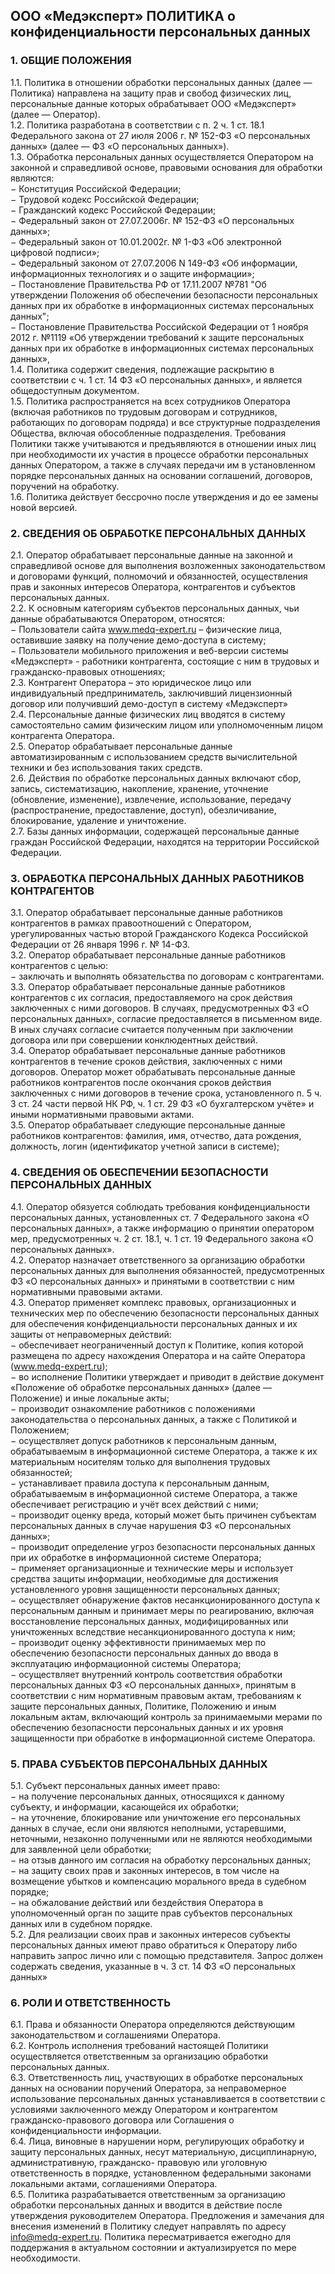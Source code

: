 ООО «Медэксперт» ПОЛИТИКА о конфиденциальности персональных данных
----------------

### 1. ОБЩИЕ ПОЛОЖЕНИЯ
1.1. Политика в отношении обработки персональных данных (далее — Политика) направлена на защиту прав и свобод физических лиц, персональные данные которых обрабатывает ООО «Медэксперт» (далее — Оператор).  
1.2. Политика разработана в соответствии с п. 2 ч. 1 ст. 18.1 Федерального закона от 27 июля 2006 г. № 152-ФЗ «О персональных данных» (далее — ФЗ «О персональных данных»).  
1.3. Обработка персональных данных осуществляется Оператором на законной и справедливой основе, правовыми основания для обработки являются:  
− Конституция Российской Федерации;  
− Трудовой кодекс Российской Федерации;  
− Гражданский кодекс Российской Федерации;  
− Федеральный закон от 27.07.2006г. № 152-ФЗ «О персональных данных»;  
− Федеральный закон от 10.01.2002г. № 1-ФЗ «Об электронной цифровой подписи»;  
− Федеральный законом от 27.07.2006 N 149-ФЗ «Об информации, информационных технологиях и о защите информации»;  
− Постановление Правительства РФ от 17.11.2007 №781 "Об утверждении Положения об обеспечении безопасности персональных данных при их обработке в информационных системах персональных данных";  
− Постановление Правительства Российской Федерации от 1 ноября 2012 г. №1119 «Об утверждении требований к защите персональных данных при их обработке в информационных системах персональных данных»,  
1.4. Политика содержит сведения, подлежащие раскрытию в соответствии с ч. 1 ст. 14 ФЗ «О персональных данных», и является общедоступным документом.  
1.5. Политика распространяется на всех сотрудников Оператора (включая работников по трудовым договорам и сотрудников, работающих по договорам подряда) и все структурные подразделения Общества, включая обособленные подразделения. Требования Политики также учитываются и предъявляются в отношении иных лиц при необходимости их участия в процессе обработки персональных данных Оператором, а также в случаях передачи им в установленном порядке персональных данных на основании соглашений, договоров, поручений на обработку.  
1.6. Политика действует бессрочно после утверждения и до ее замены новой версией.  

### 2. СВЕДЕНИЯ ОБ ОБРАБОТКЕ ПЕРСОНАЛЬНЫХ ДАННЫХ
2.1. Оператор обрабатывает персональные данные на законной и справедливой основе для выполнения возложенных законодательством и договорами функций, полномочий и обязанностей, осуществления прав и законных интересов Оператора, контрагентов и субъектов персональных данных.  
2.2. К основным категориям субъектов персональных данных, чьи данные обрабатываются Оператором, относятся:  
− Пользователи сайта www.medq-expert.ru – физические лица, оставившие заявку на получение демо-доступа в систему;  
− Пользователи мобильного приложения и веб-версии системы «Медэксперт» - работники контрагента, состоящие с ним в трудовых и гражданско-правовых отношениях;  
2.3. Контрагент Оператора – это юридическое лицо или индивидуальный предприниматель, заключивший лицензионный договор или получивший демо-доступ в систему «Медэксперт»  
2.4. Персональные данные физических лиц вводятся в систему самостоятельно самим физическим лицом или уполномоченным лицом контрагента Оператора.  
2.5. Оператор обрабатывает персональные данные автоматизированным с использованием средств вычислительной техники и без использования таких средств.  
2.6. Действия по обработке персональных данных включают сбор, запись, систематизацию, накопление, хранение, уточнение (обновление, изменение), извлечение, использование, передачу (распространение, предоставление, доступ), обезличивание, блокирование, удаление и уничтожение.  
2.7. Базы данных информации, содержащей персональные данные граждан Российской Федерации, находятся на территории Российской Федерации.  

### 3. ОБРАБОТКА ПЕРСОНАЛЬНЫХ ДАННЫХ РАБОТНИКОВ КОНТРАГЕНТОВ
3.1. Оператор обрабатывает персональные данные работников контрагентов в рамках правоотношений с Оператором, урегулированных частью второй Гражданского Кодекса Российской Федерации от 26 января 1996 г. № 14-ФЗ.  
3.2. Оператор обрабатывает персональные данные работников контрагентов с целью:  
− заключать и выполнять обязательства по договорам с контрагентами.  
3.3. Оператор обрабатывает персональные данные работников контрагентов с их согласия, предоставляемого на срок действия заключенных с ними договоров. В случаях, предусмотренных ФЗ «О персональных данных», согласие предоставляется в письменном виде. В иных случаях согласие считается полученным при заключении договора или при совершении конклюдентных действий.  
3.4. Оператор обрабатывает персональные данные работников контрагентов в течение сроков действия, заключенных с ними договоров. Оператор может обрабатывать персональные данные работников контрагентов после окончания сроков действия заключенных с ними договоров в течение срока, установленного п. 5 ч. 3 ст. 24 части первой НК РФ, ч. 1 ст. 29 ФЗ «О бухгалтерском учёте» и иными нормативными правовыми актами.  
3.5. Оператор обрабатывает следующие персональные данные работников контрагентов: фамилия, имя, отчество, дата рождения, должность, логин (идентификатор учетной записи в системе);  

### 4. СВЕДЕНИЯ ОБ ОБЕСПЕЧЕНИИ БЕЗОПАСНОСТИ ПЕРСОНАЛЬНЫХ ДАННЫХ
4.1. Оператор обязуется соблюдать требования конфиденциальности персональных данных, установленных ст. 7 Федерального закона «О персональных данных», а также информацию о принятии оператором мер, предусмотренных ч. 2 ст. 18.1, ч. 1 ст. 19 Федерального закона «О персональных данных».  
4.2. Оператор назначает ответственного за организацию обработки персональных данных для выполнения обязанностей, предусмотренных ФЗ «О персональных данных» и принятыми в соответствии с ним нормативными правовыми актами.  
4.3. Оператор применяет комплекс правовых, организационных и технических мер по обеспечению безопасности персональных данных для обеспечения конфиденциальности персональных данных и их защиты от неправомерных действий:  
− обеспечивает неограниченный доступ к Политике, копия которой размещена по адресу нахождения Оператора и на сайте Оператора (www.medq-expert.ru);  
− во исполнение Политики утверждает и приводит в действие документ «Положение об обработке персональных данных» (далее — Положение) и иные локальные акты;  
− производит ознакомление работников с положениями законодательства о персональных данных, а также с Политикой и Положением;  
− осуществляет допуск работников к персональным данным, обрабатываемым в информационной системе Оператора, а также к их материальным носителям только для выполнения трудовых обязанностей;  
− устанавливает правила доступа к персональным данным, обрабатываемым в информационной системе Оператора, а также обеспечивает регистрацию и учёт всех действий с ними;  
− производит оценку вреда, который может быть причинен субъектам персональных данных в случае нарушения ФЗ «О персональных данных»;  
− производит определение угроз безопасности персональных данных при их обработке в информационной системе Оператора;  
− применяет организационные и технические меры и использует средства защиты информации, необходимые для достижения установленного уровня защищенности персональных данных;  
− осуществляет обнаружение фактов несанкционированного доступа к персональным данным и принимает меры по реагированию, включая восстановление персональных данных, модифицированных или уничтоженных вследствие несанкционированного доступа к ним;  
− производит оценку эффективности принимаемых мер по обеспечению безопасности персональных данных до ввода в эксплуатацию информационной системы Оператора;  
− осуществляет внутренний контроль соответствия обработки персональных данных ФЗ «О персональных данных», принятым в соответствии с ним нормативным правовым актам, требованиям к защите персональных данных, Политике, Положению и иным локальным актам, включающий контроль за принимаемыми мерами по обеспечению безопасности персональных данных и их уровня защищенности при обработке в информационной системе Оператора.  

### 5. ПРАВА СУБЪЕКТОВ ПЕРСОНАЛЬНЫХ ДАННЫХ
5.1. Субъект персональных данных имеет право:  
− на получение персональных данных, относящихся к данному субъекту, и информации, касающейся их обработки;  
− на уточнение, блокирование или уничтожение его персональных данных в случае, если они являются неполными, устаревшими, неточными, незаконно полученными или не являются необходимыми для заявленной цели обработки;  
− на отзыв данного им согласия на обработку персональных данных;  
− на защиту своих прав и законных интересов, в том числе на возмещение убытков и компенсацию морального вреда в судебном порядке;  
− на обжалование действий или бездействия Оператора в уполномоченный орган по защите прав субъектов персональных данных или в судебном порядке.  
5.2. Для реализации своих прав и законных интересов субъекты персональных данных имеют право обратиться к Оператору либо направить запрос лично или с помощью представителя. Запрос должен содержать сведения, указанные в ч. 3 ст. 14 ФЗ «О персональных данных»  

### 6. РОЛИ И ОТВЕТСТВЕННОСТЬ
6.1. Права и обязанности Оператора определяются действующим законодательством и соглашениями Оператора.  
6.2. Контроль исполнения требований настоящей Политики осуществляется ответственным за организацию обработки персональных данных.  
6.3. Ответственность лиц, участвующих в обработке персональных данных на основании поручений Оператора, за неправомерное использование персональных данных устанавливается в соответствии с условиями заключенного между Оператором и контрагентом гражданско-правового договора или Соглашения о конфиденциальности информации.  
6.4. Лица, виновные в нарушении норм, регулирующих обработку и защиту персональных данных, несут материальную, дисциплинарную, административную, гражданско- правовую или уголовную ответственность в порядке, установленном федеральными законами локальными актами, соглашениями Оператора.  
6.5. Политика разрабатывается ответственным за организацию обработки персональных данных и вводится в действие после утверждения руководителем Оператора. Предложения и замечания для внесения изменений в Политику следует направлять по адресу info@medq-expert.ru. Политика пересматривается ежегодно для поддержания в актуальном состоянии и актуализируется по мере необходимости.  
